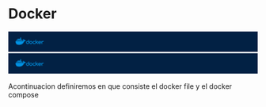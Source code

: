 
# Docker

![docker.png](Images/docker.png)
![docker.png](/Docker/docker.png)


Acontinuacion definiremos en que consiste el docker file y el docker compose